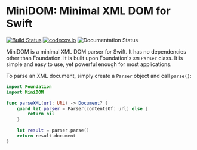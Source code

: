 # MiniDOM: Minimal XML DOM for Swift

[![Build Status](https://api.travis-ci.org/MiniDOM/MiniDOM.svg?branch=master)](https://travis-ci.org/MiniDOM/MiniDOM)
[![codecov.io](https://codecov.io/gh/MiniDOM/MiniDOM/branch/master/graphs/badge.svg)](https://codecov.io/gh/MiniDOM/MiniDOM/branch/master)
![Documentation Status](https://minidom.github.io/Documentation/badge.svg)

MiniDOM is a minimal XML DOM parser for Swift. It has no dependencies other than Foundation. It is built upon Foundation's `XMLParser` class. It is simple and easy to use, yet powerful enough for most applications.

To parse an XML document, simply create a `Parser` object and call `parse()`:

```swift
import Foundation
import MiniDOM

func parseXML(url: URL) -> Document? {
    guard let parser = Parser(contentsOf: url) else {
        return nil
    }

    let result = parser.parse()
    return result.document
}
```

